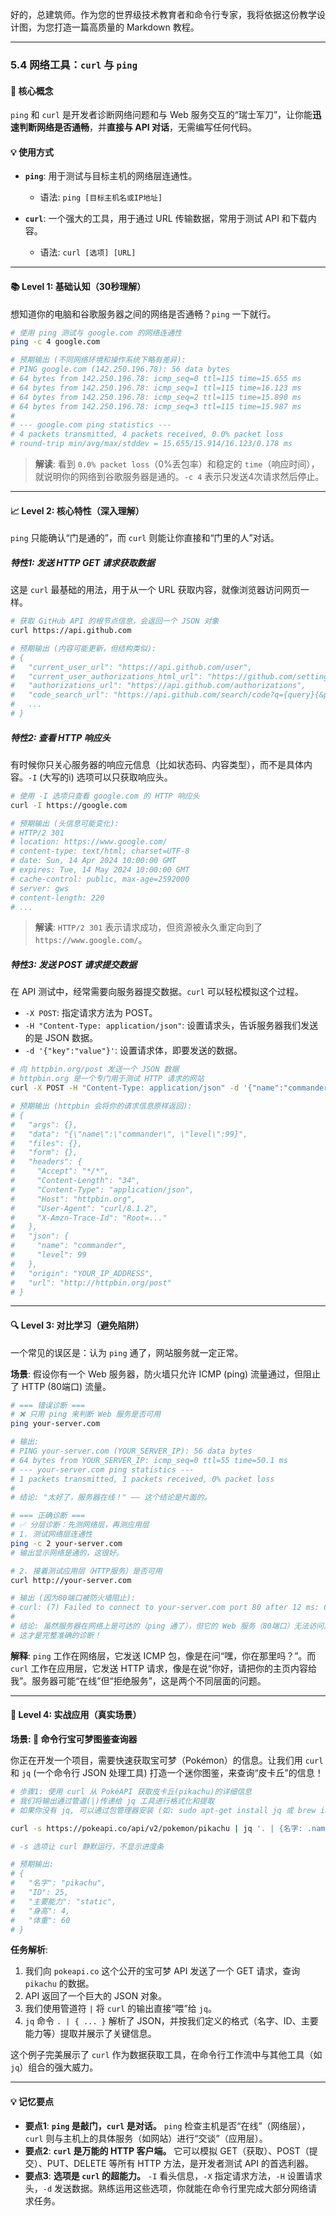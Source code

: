 好的，总建筑师。作为您的世界级技术教育者和命令行专家，我将依据这份教学设计图，为您打造一篇高质量的 Markdown 教程。

---

### 5.4 网络工具：`curl` 与 `ping`

#### 🎯 核心概念

`ping` 和 `curl` 是开发者诊断网络问题和与 Web 服务交互的“瑞士军刀”，让你能**迅速判断网络是否通畅**，并**直接与 API 对话**，无需编写任何代码。

#### 💡 使用方式

- **`ping`**: 用于测试与目标主机的网络层连通性。
  - 语法: `ping [目标主机名或IP地址]`

- **`curl`**: 一个强大的工具，用于通过 URL 传输数据，常用于测试 API 和下载内容。
  - 语法: `curl [选项] [URL]`

---

#### 📚 Level 1: 基础认知（30秒理解）

想知道你的电脑和谷歌服务器之间的网络是否通畅？`ping` 一下就行。

```bash
# 使用 ping 测试与 google.com 的网络连通性
ping -c 4 google.com

# 预期输出 (不同网络环境和操作系统下略有差异):
# PING google.com (142.250.196.78): 56 data bytes
# 64 bytes from 142.250.196.78: icmp_seq=0 ttl=115 time=15.655 ms
# 64 bytes from 142.250.196.78: icmp_seq=1 ttl=115 time=16.123 ms
# 64 bytes from 142.250.196.78: icmp_seq=2 ttl=115 time=15.890 ms
# 64 bytes from 142.250.196.78: icmp_seq=3 ttl=115 time=15.987 ms
#
# --- google.com ping statistics ---
# 4 packets transmitted, 4 packets received, 0.0% packet loss
# round-trip min/avg/max/stddev = 15.655/15.914/16.123/0.178 ms
```
> **解读**: 看到 `0.0% packet loss`（0%丢包率）和稳定的 `time`（响应时间），就说明你的网络到谷歌服务器是通的。`-c 4` 表示只发送4次请求然后停止。

---

#### 📈 Level 2: 核心特性（深入理解）

`ping` 只能确认“门是通的”，而 `curl` 则能让你直接和“门里的人”对话。

##### 特性1: 发送 HTTP GET 请求获取数据

这是 `curl` 最基础的用法，用于从一个 URL 获取内容，就像浏览器访问网页一样。

```bash
# 获取 GitHub API 的根节点信息，会返回一个 JSON 对象
curl https://api.github.com

# 预期输出 (内容可能更新，但结构类似):
# {
#   "current_user_url": "https://api.github.com/user",
#   "current_user_authorizations_html_url": "https://github.com/settings/connections/applications{/client_id}",
#   "authorizations_url": "https://api.github.com/authorizations",
#   "code_search_url": "https://api.github.com/search/code?q={query}{&page,per_page,sort,order}",
#   ...
# }
```

##### 特性2: 查看 HTTP 响应头

有时候你只关心服务器的响应元信息（比如状态码、内容类型），而不是具体内容。`-I` (大写的i) 选项可以只获取响应头。

```bash
# 使用 -I 选项只查看 google.com 的 HTTP 响应头
curl -I https://google.com

# 预期输出 (头信息可能变化):
# HTTP/2 301 
# location: https://www.google.com/
# content-type: text/html; charset=UTF-8
# date: Sun, 14 Apr 2024 10:00:00 GMT
# expires: Tue, 14 May 2024 10:00:00 GMT
# cache-control: public, max-age=2592000
# server: gws
# content-length: 220
# ...
```
> **解读**: `HTTP/2 301` 表示请求成功，但资源被永久重定向到了 `https://www.google.com/`。

##### 特性3: 发送 POST 请求提交数据

在 API 测试中，经常需要向服务器提交数据。`curl` 可以轻松模拟这个过程。

- `-X POST`: 指定请求方法为 POST。
- `-H "Content-Type: application/json"`: 设置请求头，告诉服务器我们发送的是 JSON 数据。
- `-d '{"key":"value"}'`: 设置请求体，即要发送的数据。

```bash
# 向 httpbin.org/post 发送一个 JSON 数据
# httpbin.org 是一个专门用于测试 HTTP 请求的网站
curl -X POST -H "Content-Type: application/json" -d '{"name":"commander", "level":99}' http://httpbin.org/post

# 预期输出 (httpbin 会将你的请求信息原样返回):
# {
#   "args": {}, 
#   "data": "{\"name\":\"commander\", \"level\":99}", 
#   "files": {}, 
#   "form": {}, 
#   "headers": {
#     "Accept": "*/*", 
#     "Content-Length": "34", 
#     "Content-Type": "application/json", 
#     "Host": "httpbin.org", 
#     "User-Agent": "curl/8.1.2", 
#     "X-Amzn-Trace-Id": "Root=..."
#   }, 
#   "json": {
#     "name": "commander", 
#     "level": 99
#   }, 
#   "origin": "YOUR_IP_ADDRESS", 
#   "url": "http://httpbin.org/post"
# }
```

---

#### 🔍 Level 3: 对比学习（避免陷阱）

一个常见的误区是：认为 `ping` 通了，网站服务就一定正常。

**场景**: 假设你有一个 Web 服务器，防火墙只允许 ICMP (ping) 流量通过，但阻止了 HTTP (80端口) 流量。

```bash
# === 错误诊断 ===
# ❌ 只用 ping 来判断 Web 服务是否可用
ping your-server.com

# 输出:
# PING your-server.com (YOUR_SERVER_IP): 56 data bytes
# 64 bytes from YOUR_SERVER_IP: icmp_seq=0 ttl=55 time=50.1 ms
# --- your-server.com ping statistics ---
# 1 packets transmitted, 1 packets received, 0% packet loss
#
# 结论: "太好了，服务器在线！" —— 这个结论是片面的。

# === 正确诊断 ===
# ✅ 分层诊断：先测网络层，再测应用层
# 1. 测试网络层连通性
ping -c 2 your-server.com
# 输出显示网络是通的，这很好。

# 2. 接着测试应用层（HTTP服务）是否可用
curl http://your-server.com

# 输出 (因为80端口被防火墙阻止):
# curl: (7) Failed to connect to your-server.com port 80 after 12 ms: Connection refused
#
# 结论: 虽然服务器在网络上是可达的（ping 通了），但它的 Web 服务（80端口）无法访问。
# 这才是完整准确的诊断！
```
**解释**: `ping` 工作在网络层，它发送 ICMP 包，像是在问“嘿，你在那里吗？”。而 `curl` 工作在应用层，它发送 HTTP 请求，像是在说“你好，请把你的主页内容给我”。服务器可能“在线”但“拒绝服务”，这是两个不同层面的问题。

---

#### 🚀 Level 4: 实战应用（真实场景）

**场景: 🐾 命令行宝可梦图鉴查询器**

你正在开发一个项目，需要快速获取宝可梦（Pokémon）的信息。让我们用 `curl` 和 `jq` (一个命令行 JSON 处理工具) 打造一个迷你图鉴，来查询“皮卡丘”的信息！

```bash
# 步骤1: 使用 curl 从 PokéAPI 获取皮卡丘(pikachu)的详细信息
# 我们将输出通过管道(|)传递给 jq 工具进行格式化和提取
# 如果你没有 jq, 可以通过包管理器安装 (如: sudo apt-get install jq 或 brew install jq)

curl -s https://pokeapi.co/api/v2/pokemon/pikachu | jq '. | {名字: .name, ID: .id, 主要能力: .abilities[0].ability.name, 身高: .height, 体重: .weight}'

# -s 选项让 curl 静默运行，不显示进度条

# 预期输出:
# {
#   "名字": "pikachu",
#   "ID": 25,
#   "主要能力": "static",
#   "身高": 4,
#   "体重": 60
# }
```
**任务解析**:
1.  我们向 `pokeapi.co` 这个公开的宝可梦 API 发送了一个 GET 请求，查询 `pikachu` 的数据。
2.  API 返回了一个巨大的 JSON 对象。
3.  我们使用管道符 `|` 将 `curl` 的输出直接“喂”给 `jq`。
4.  `jq` 命令 `. | { ... }` 解析了 JSON，并按我们定义的格式（名字、ID、主要能力等）提取并展示了关键信息。

这个例子完美展示了 `curl` 作为数据获取工具，在命令行工作流中与其他工具（如 `jq`）组合的强大威力。

---

#### 💡 记忆要点

- **要点1**: **`ping` 是敲门，`curl` 是对话。** `ping` 检查主机是否“在线”（网络层），`curl` 则与主机上的具体服务（如网站）进行“交谈”（应用层）。
- **要点2**: **`curl` 是万能的 HTTP 客户端。** 它可以模拟 GET（获取）、POST（提交）、PUT、DELETE 等所有 HTTP 方法，是开发者测试 API 的首选利器。
- **要点3**: **选项是 `curl` 的超能力。** `-I` 看头信息，`-X` 指定请求方法，`-H` 设置请求头，`-d` 发送数据。熟练运用这些选项，你就能在命令行里完成大部分网络请求任务。